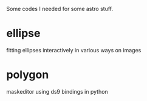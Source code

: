 Some codes I needed for some astro stuff.

# ellipse
fitting ellipses interactively in various ways on images

# polygon
maskeditor using ds9 bindings in python
